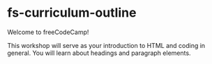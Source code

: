 # fs-curriculum-outline

Welcome to freeCodeCamp!

This workshop will serve as your introduction to HTML and coding in general. You will learn about headings and paragraph elements.
